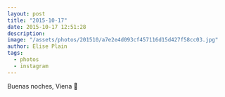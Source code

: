 ```yaml
---
layout: post
title: "2015-10-17"
date: 2015-10-17 12:51:28
description: 
image: "/assets/photos/201510/a7e2e4d093cf457116d15d427f58cc03.jpg"
author: Elise Plain
tags: 
  - photos
  - instagram
---
```


Buenas noches, Viena 💫
<p></p>
